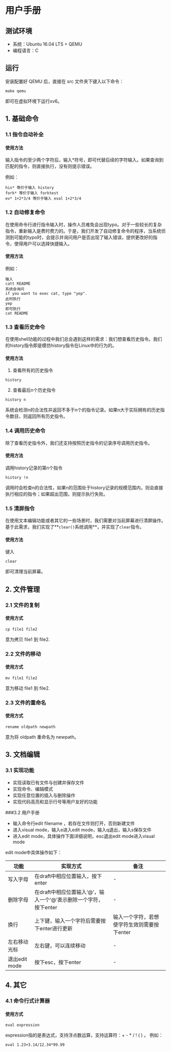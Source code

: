 # 用户手册

## 测试环境
* 系统：Ubuntu 16.04 LTS + QEMU
* 编程语言：C

## 运行
安装配置好 QEMU 后，直接在 src 文件夹下键入以下命令：
```
make qemu
```
即可在虚拟环境下运行xv6。

## 1. 基础命令
### 1.1 指令自动补全
#### 使用方法
输入指令的至少两个字符后，输入*符号，即可代替后续的字符输入。如果查询到匹配的指令，则直接执行，没有则提示错误。

例如：
```
his* 等价于输入 history
fork* 等价于输入 forktest
ev* 1+2*3/4 等价于输入 eval 1+2*3/4
```

### 1.2 自动修复命令

在使用命令行进行指令输入时，操作人员难免会出现typo。对于一些较长的复杂指令，重新输入是费时费力的。于是，我们开发了自动修复命令的程序，当系统侦测到可能的typo时，会提示并询问用户是否出现了输入错误，提供更改好的指令，使得用户可以选择快捷输入。

#### 使用方法
例如：
```
输入 
catt README
系统会询问
if you want to exec cat, type "yep".
此时执行
yep
即可执行
cat README
```

### 1.3 查看历史命令
在使用shell功能的过程中我们总会遇到这样的需求：我们想查看历史指令。我们的history指令即是模仿history指令在Linux中的行为的。

#### 使用方法
1. 查看所有的历史指令
```
history
```

2. 查看最后n个历史指令
```
history n
```
系统会检测n的合法性并返回不多于n个的指令记录。如果n大于实际拥有的历史指令数目，则返回所有历史指令。

### 1.4 调用历史命令
除了查看历史指令外，我们还支持按照历史指令的记录序号调用历史指令。

#### 使用方法
调用history记录的第n个指令
```
history !n
```
调用时会检查n的合法性，如果n的范围处于history记录的规模范围内，则会直接执行相应的指令；如果超出范围，则提示执行失败。

### 1.5 清屏指令
在使用文本编辑功能或者其它的一些场景时，我们需要对当前屏幕进行清屏操作。基于此需求，我们实现了**```clear()```系统调用**，并实现了```clear```指令。

#### 使用方法
键入
```
clear
```
即可清理当前屏幕。

## 2. 文件管理
### 2.1 文件的复制
#### 使用方式
```
cp file1 file2
```
意为拷贝 file1 到 file2.
 
### 2.2 文件的移动
#### 使用方式
```
mv file1 file2
```
意为移动 file1 到 file2.

### 2.3 文件的重命名
#### 使用方式
```
rename oldpath newpath
```
意为将 oldpath 重命名为 newpath。

## 3. 文档编辑

### 3.1 实现功能

- 实现读取已有文件与创建并保存文件
- 实现命令、编辑模式
- 实现任意位置的插入与删除操作
- 实现代码高亮和显示行号等用户友好的功能

###3.2 用户手册

- 输入命令行edit filename ，若存在文件则打开，否则新建文件
- 进入visual mode，输入e进入edit mode，输入q退出，输入s保存文件
- 进入edit mode，具体操作下面详细说明，esc退出edit mode进入visual mode

edit mode中具体操作如下：

| 功能          | 实现方式                                                     | 备注                                        |
| ------------- | ------------------------------------------------------------ | ------------------------------------------- |
| 写入字母      | 在draft中相应位置输入，按下enter                             |      -                                       |
| 删除字母      | 在draft中相应位置输入‘@’，输入一个‘@’表示删除一个字符，按下enter |     -                                        |
| 换行          | 上下键，输入一个字符后需要按下enter进行更新                  | 输入一个字符，若想使字符生效则需要按下enter |
| 左右移动光标  | 左右键，可以连续移动                                         |       -                                      |
| 退出edit mode | 按下esc，按下enter                                           |      -                                       |

## 4. 其它
### 4.1 命令行式计算器
#### 使用方式
```
eval expression
```
expression指的是表达式，支持浮点数运算，支持运算符：+ - * / ! ( ) 。
例如：
```
eval 1.23+3.14/12.34*99.99
```